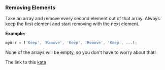 ### Removing Elements

Take an array and remove every second element out of that array. Always keep the first element and start removing with the next element.

**Example:**
```javascript
myArr = ['Keep', 'Remove', 'Keep', 'Remove', 'Keep', ...];
```

None of the arrays will be empty, so you don't have to worry about that!

The link to this [kata](https://www.codewars.com/kata/removing-elements/javascript)
